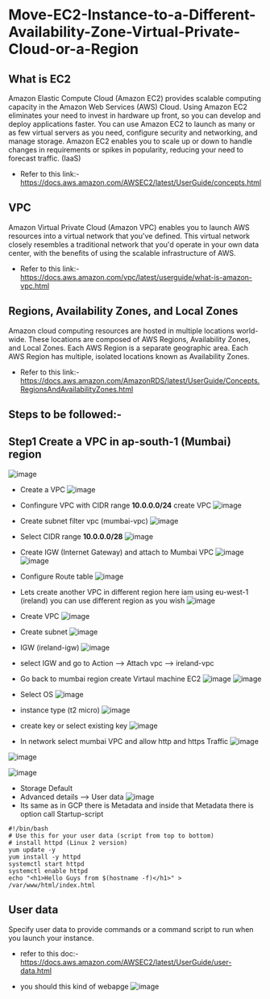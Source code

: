 # Move-EC2-Instance-to-a-Different-Availability-Zone-Virtual-Private-Cloud-or-a-Region

## What is EC2
Amazon Elastic Compute Cloud (Amazon EC2) provides scalable computing capacity in the Amazon Web Services (AWS) Cloud. Using Amazon EC2 eliminates your need to invest in hardware up front, so you can develop and deploy applications faster. You can use Amazon EC2 to launch as many or as few virtual servers as you need, configure security and networking, and manage storage. Amazon EC2 enables you to scale up or down to handle changes in requirements or spikes in popularity, reducing your need to forecast traffic. (IaaS)
- Refer to this link:-https://docs.aws.amazon.com/AWSEC2/latest/UserGuide/concepts.html

## VPC
Amazon Virtual Private Cloud (Amazon VPC) enables you to launch AWS resources into a virtual network that you've defined. This virtual network closely resembles a traditional network that you'd operate in your own data center, with the benefits of using the scalable infrastructure of AWS.
- Refer to this link:- https://docs.aws.amazon.com/vpc/latest/userguide/what-is-amazon-vpc.html

## Regions, Availability Zones, and Local Zones
Amazon cloud computing resources are hosted in multiple locations world-wide. These locations are composed of AWS Regions, Availability Zones, and Local Zones. Each AWS Region is a separate geographic area. Each AWS Region has multiple, isolated locations known as Availability Zones.
- Refer to this link:- https://docs.aws.amazon.com/AmazonRDS/latest/UserGuide/Concepts.RegionsAndAvailabilityZones.html

## Steps to be followed:- 

## Step1 Create a VPC in ap-south-1 (Mumbai) region 
![image](https://user-images.githubusercontent.com/63963025/168437759-54108b51-9093-44b7-ad39-15d29ac3aa69.png)

- Create a VPC 
![image](https://user-images.githubusercontent.com/63963025/168438519-5db42966-b34a-4bfe-8ffd-6a0e52129fb5.png)

- Confingure VPC with CIDR range <b>10.0.0.0/24</b> create VPC 
![image](https://user-images.githubusercontent.com/63963025/168438803-1e33d6d0-4384-4393-b015-2ffd55b9a59a.png)

- Create subnet filter vpc (mumbai-vpc)
![image](https://user-images.githubusercontent.com/63963025/168439238-49e140f1-17a5-4dfd-a4aa-92b08b3bf54d.png)

- Select CIDR range <b>10.0.0.0/28</b>
![image](https://user-images.githubusercontent.com/63963025/168439364-eb13b0c3-94a3-409f-881c-f61d605d03da.png)

- Create IGW (Internet Gateway) and attach to Mumbai VPC
 ![image](https://user-images.githubusercontent.com/63963025/168439465-4e5b8ced-7f48-43a6-85bd-a9d0b3c6b65b.png)
 ![image](https://user-images.githubusercontent.com/63963025/168439489-7c88aeb2-eb04-4125-bbd6-cedc5a4e5fb0.png)

- Configure Route table 
![image](https://user-images.githubusercontent.com/63963025/168441127-8c1ddd56-eba2-44b5-91d1-0543621c3a6c.png)

- Lets create another VPC in different region here iam using eu-west-1 (ireland) you can use different region as you wish 
![image](https://user-images.githubusercontent.com/63963025/168439736-99a606f7-ef15-41ed-977e-27bf88ad2ca9.png)

- Create VPC
 ![image](https://user-images.githubusercontent.com/63963025/168439963-b5ed74e3-d5dc-4a69-bfbf-46f64b29e210.png)

- Create subnet
![image](https://user-images.githubusercontent.com/63963025/168440046-0dc9259c-3690-41ba-bc64-b7ea03f66c2d.png)

- IGW (ireland-igw)
![image](https://user-images.githubusercontent.com/63963025/168440075-d1065c25-dcbb-440f-8c28-253c3e172836.png)

- select IGW and go to Action --> Attach vpc --> ireland-vpc

- Go back to mumbai region create  Virtaul machine EC2 
![image](https://user-images.githubusercontent.com/63963025/168440206-44ebda1a-549d-4891-97c5-e09f114d3f97.png)
![image](https://user-images.githubusercontent.com/63963025/168440340-8ada85dd-57af-4af1-a338-40c821387aea.png)

- Select OS 
 ![image](https://user-images.githubusercontent.com/63963025/168440359-0dd27d1c-8b71-4fd2-93d7-870c2a333472.png)
 
- instance type (t2 micro)
![image](https://user-images.githubusercontent.com/63963025/168440368-e3a708b6-c0d6-4d06-a126-ecf7fc3855a6.png)

- create key or select existing key 
![image](https://user-images.githubusercontent.com/63963025/168440401-2deea83a-a6db-4eca-945f-26d9619c8f69.png)

- In network select mumbai VPC and allow http and https Traffic 
![image](https://user-images.githubusercontent.com/63963025/168440876-8f2793ab-9db1-4153-8a5e-9ad03a47a5d6.png)

![image](https://user-images.githubusercontent.com/63963025/168440493-a0ec0f7a-3166-42c2-bf12-61fd5b7868af.png)

![image](https://user-images.githubusercontent.com/63963025/168440504-421a58e4-fe32-44a7-9034-8555c558142d.png)

- Storage Default 
- Advanced details --> User data 
![image](https://user-images.githubusercontent.com/63963025/168440605-7e62744a-ff56-4c1a-b262-3c5933943330.png)
- Its same as in GCP there is Metadata and inside that Metadata there is option call Startup-script 
```
#!/bin/bash
# Use this for your user data (script from top to bottom)
# install httpd (Linux 2 version)
yum update -y
yum install -y httpd
systemctl start httpd
systemctl enable httpd
echo "<h1>Hello Guys from $(hostname -f)</h1>" > /var/www/html/index.html
```
## User data
Specify user data to provide commands or a command script to run when you launch your instance.
- refer to this doc:-https://docs.aws.amazon.com/AWSEC2/latest/UserGuide/user-data.html

- you should this kind of webapge 
![image](https://user-images.githubusercontent.com/63963025/168441279-cfbe35b4-e52b-4060-a5f9-4adca59797e4.png)





